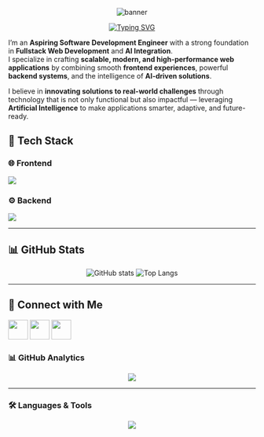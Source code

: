 <p align="center">
  <img src="https://capsule-render.vercel.app/api?type=waving&color=0:2E9CCA,100:2E9CCA&height=200&section=header&text=Keshav%20Kumar&fontSize=50&fontColor=ffffff&animation=fadeIn&fontAlignY=35" alt="banner" />
</p>

<p align="center">
  <a href="https://git.io/typing-svg">
    <img src="https://readme-typing-svg.herokuapp.com?font=Fira+Code&size=22&pause=1000&color=2E9CCA&center=true&vCenter=true&width=500&lines=Fullstack+Developer;Open+Source+Contributor;Tech+Enthusiast;Problem+Solver" alt="Typing SVG" />
  </a>
</p> 

I’m an **Aspiring Software Development Engineer** with a strong foundation in **Fullstack Web Development** and **AI Integration**.  
I specialize in crafting **scalable, modern, and high-performance web applications** by combining smooth **frontend experiences**, powerful **backend systems**, and the intelligence of **AI-driven solutions**.  

I believe in **innovating solutions to real-world challenges** through technology that is not only functional but also impactful — leveraging **Artificial Intelligence** to make applications smarter, adaptive, and future-ready.  




## 🚀 Tech Stack  

### 🌐 Frontend  
<p align="left">
  <img src="https://skillicons.dev/icons?i=html,css,javascript,react,next,bootstrap,tailwind,gsap" />
</p>

### ⚙️ Backend  
<p align="left">
  <img src="https://skillicons.dev/icons?i=nodejs,express,mongodb,java" />
</p>

---

## 📊 GitHub Stats  

<p align="center">
  <img src="https://github-readme-stats.vercel.app/api?username=Keshav-Kumar&show_icons=true&theme=tokyonight" alt="GitHub stats" />
  <img src="https://github-readme-stats.vercel.app/api/top-langs/?username=Keshav-Kumar&layout=compact&theme=tokyonight" alt="Top Langs" />
</p>

---

## 🔗 Connect with Me  

<p align="left">
  <a href="https://linkedin.com/in/yourprofile"><img src="https://skillicons.dev/icons?i=linkedin" height="40" /></a>
  <a href="mailto:yourmail@example.com"><img src="https://skillicons.dev/icons?i=gmail" height="40" /></a>
  <a href="https://github.com/Keshav-Kumar"><img src="https://skillicons.dev/icons?i=github" height="40" /></a>
</p>

### 📊 GitHub Analytics
<p align="center">
  <img src="https://github-readme-stats.vercel.app/api/top-langs/?username=keshavkumar&layout=compact&theme=radical" />
</p>

---

### 🛠️ Languages & Tools
<p align="center">
  <img src="https://skillicons.dev/icons?i=html,css,js,react,nodejs,express,mongodb,git,github,vscode,figma" />
</p>
